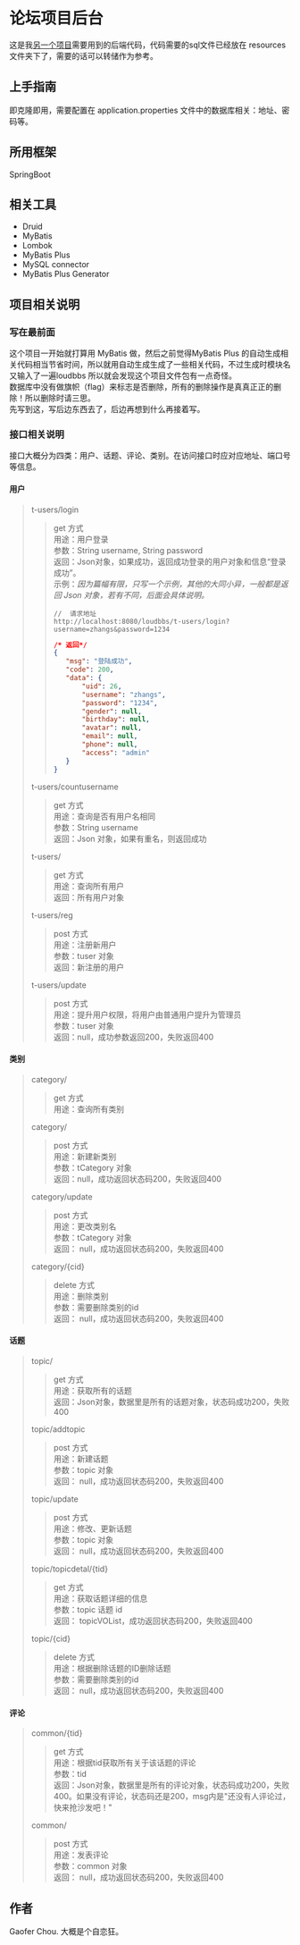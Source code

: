 论坛项目后台
==
这是我[另一个项目](https://github.com/gaofer/loudbbs)需要用到的后端代码，代码需要的sql文件已经放在 resources 文件夹下了，需要的话可以转储作为参考。


## 上手指南
即克隆即用，需要配置在 application.properties 文件中的数据库相关：地址、密码等。

## 所用框架
SpringBoot

## 相关工具
+ Druid
+ MyBatis
+ Lombok
+ MyBatis Plus
+ MySQL connector
+ MyBatis Plus Generator

## 项目相关说明
### 写在最前面 
这个项目一开始就打算用 MyBatis 做，然后之前觉得MyBatis Plus 的自动生成相关代码相当节省时间，所以就用自动生成生成了一些相关代码，不过生成时模块名又输入了一遍loudbbs 所以就会发现这个项目文件包有一点奇怪。  
数据库中没有做旗帜（flag）来标志是否删除，所有的删除操作是真真正正的删除！所以删除时请三思。  
先写到这，写后边东西去了，后边再想到什么再接着写。  

### 接口相关说明
接口大概分为四类：用户、话题、评论、类别。在访问接口时应对应地址、端口号等信息。
#### 用户
> t-users/login
>> get 方式  
>> 用途：用户登录  
>> 参数：String username, String password  
>> 返回：Json对象，如果成功，返回成功登录的用户对象和信息“登录成功”。  
>> 示例：_因为篇幅有限，只写一个示例，其他的大同小异，一般都是返回 Json 对象，若有不同，后面会具体说明。_
>> ```
>> //  请求地址
>> http://localhost:8080/loudbbs/t-users/login?username=zhangs&password=1234 
>>```
>>
>>```json
>> /* 返回*/
>>{
>>    "msg": "登陆成功",
>>    "code": 200,
>>    "data": {
>>        "uid": 26,
>>        "username": "zhangs",
>>        "password": "1234",
>>        "gender": null,
>>        "birthday": null,
>>        "avatar": null,
>>        "email": null,
>>        "phone": null,
>>        "access": "admin"
>>    }
>> }
>> ``` 
>> 
>  t-users/countusername
>> get 方式  
>> 用途：查询是否有用户名相同  
>> 参数：String username  
>> 返回：Json 对象，如果有重名，则返回成功  
>>
> t-users/  
>> get 方式  
>> 用途：查询所有用户  
>> 返回：所有用户对象  
>> 
> t-users/reg
>> post 方式  
>> 用途：注册新用户  
>> 参数：tuser 对象  
>> 返回：新注册的用户
>> 
> t-users/update
>> post 方式  
>> 用途：提升用户权限，将用户由普通用户提升为管理员  
>> 参数：tuser 对象  
>> 返回：null，成功参数返回200，失败返回400  
#### 类别
> category/
>> get 方式  
>> 用途：查询所有类别  
>> 
> category/
>> post 方式  
>> 用途：新建新类别  
>> 参数：tCategory 对象  
>> 返回：null，成功返回状态码200，失败返回400
>> 
> category/update
>> post 方式  
>> 用途：更改类别名  
>> 参数：tCategory 对象  
>> 返回： null，成功返回状态码200，失败返回400
>> 
> category/{cid}
>> delete 方式  
>> 用途：删除类别  
>> 参数：需要删除类别的id  
>> 返回： null，成功返回状态码200，失败返回400
#### 话题
> topic/
>> get 方式  
>> 用途：获取所有的话题  
>> 返回：Json对象，数据里是所有的话题对象，状态码成功200，失败400
>> 
> topic/addtopic
>>  post 方式  
>>  用途：新建话题  
>>  参数：topic 对象  
>>  返回： null，成功返回状态码200，失败返回400
>>  
> topic/update
>>  post 方式  
>>  用途：修改、更新话题  
>>  参数：topic 对象  
>>  返回： null，成功返回状态码200，失败返回400
>> 
>  topic/topicdetal/{tid}
>>  get 方式  
>>  用途：获取话题详细的信息    
>>  参数：topic 话题 id  
>>  返回： topicVOList，成功返回状态码200，失败返回400
>>  
> topic/{cid}
>> delete 方式  
>> 用途：根据删除话题的ID删除话题  
>> 参数：需要删除类别的id  
>> 返回： null，成功返回状态码200，失败返回400
#### 评论
> common/{tid}
>> get 方式  
>> 用途：根据tid获取所有关于该话题的评论  
>> 参数：tid  
>> 返回：Json对象，数据里是所有的评论对象，状态码成功200，失败400。如果没有评论，状态码还是200，msg内是"还没有人评论过，快来抢沙发吧！"
>> 
> common/
>> post 方式  
>> 用途：发表评论  
>> 参数：common 对象  
>> 返回： null，成功返回状态码200，失败返回400
## 作者
Gaofer Chou. 大概是个自恋狂。
